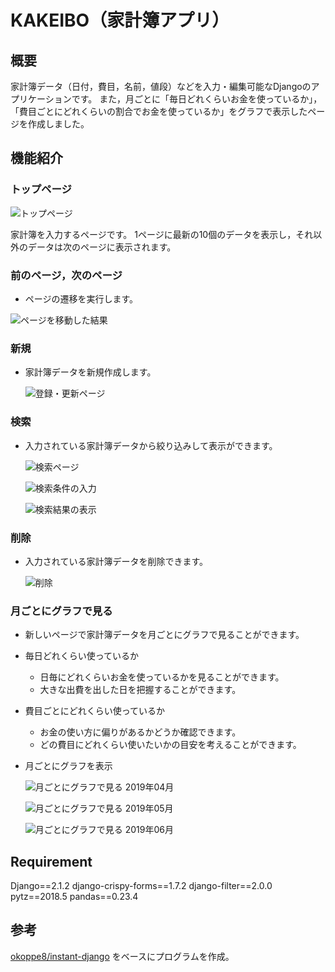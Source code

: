 # KAKEIBO（家計簿アプリ）

## 概要
家計簿データ（日付，費目，名前，値段）などを入力・編集可能なDjangoのアプリケーションです。
また，月ごとに「毎日どれくらいお金を使っているか」，「費目ごとにどれくらいの割合でお金を使っているか」をグラフで表示したページを作成しました。

## 機能紹介

### トップページ

![トップページ](./imgs/top_page.png)

家計簿を入力するページです。
1ページに最新の10個のデータを表示し，それ以外のデータは次のページに表示されます。

### 前のページ，次のページ

- ページの遷移を実行します。

![ページを移動した結果](./imgs/top_page_2.png)

### 新規

- 家計簿データを新規作成します。

  ![登録・更新ページ](./imgs/register_page.png)

### 検索

- 入力されている家計簿データから絞り込みして表示ができます。

  ![検索ページ](./imgs/search_page.png)

  ![検索条件の入力](./imgs/search_condition.png)

  ![検索結果の表示](./imgs/search_result.png)

### 削除

- 入力されている家計簿データを削除できます。

  ![削除](./imgs/delete_page.png)

### 月ごとにグラフで見る

- 新しいページで家計簿データを月ごとにグラフで見ることができます。

- 毎日どれくらい使っているか

  - 日毎にどれくらいお金を使っているかを見ることができます。
  - 大きな出費を出した日を把握することができます。

- 費目ごとにどれくらい使っているか

  - お金の使い方に偏りがあるかどうか確認できます。
  - どの費目にどれくらい使いたいかの目安を考えることができます。

- 月ごとにグラフを表示

  ![月ごとにグラフで見る 2019年04月](./imgs/visualization_page_1.png)

  ![月ごとにグラフで見る 2019年05月](./imgs/visualization_page_2.png)

  ![月ごとにグラフで見る 2019年06月](./imgs/visualization_page_3.png)

## Requirement

Django==2.1.2
django-crispy-forms==1.7.2
django-filter==2.0.0
pytz==2018.5
pandas==0.23.4

## 参考
[okoppe8/instant-django](https://github.com/okoppe8/instant-django) をベースにプログラムを作成。
